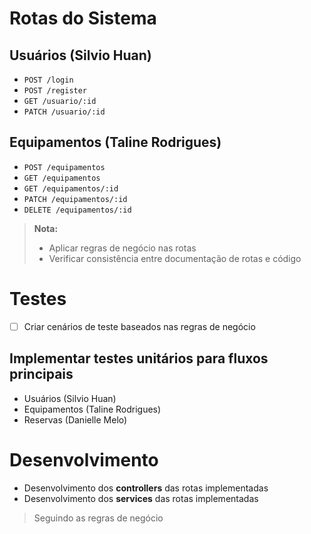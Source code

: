 # Rotas do Sistema

## Usuários (Silvio Huan)
- `POST /login`
- `POST /register`
- `GET /usuario/:id`
- `PATCH /usuario/:id`

## Equipamentos (Taline Rodrigues)
- `POST /equipamentos`
- `GET /equipamentos`
- `GET /equipamentos/:id`
- `PATCH /equipamentos/:id`
- `DELETE /equipamentos/:id`

> **Nota:**  
> - Aplicar regras de negócio nas rotas  
> - Verificar consistência entre documentação de rotas e código  


# Testes

- [ ] Criar cenários de teste baseados nas regras de negócio

## Implementar testes unitários para fluxos principais
- Usuários (Silvio Huan)
- Equipamentos (Taline Rodrigues)
- Reservas (Danielle Melo)


# Desenvolvimento

- Desenvolvimento dos **controllers** das rotas implementadas
- Desenvolvimento dos **services** das rotas implementadas

>  Seguindo as regras de negócio 

